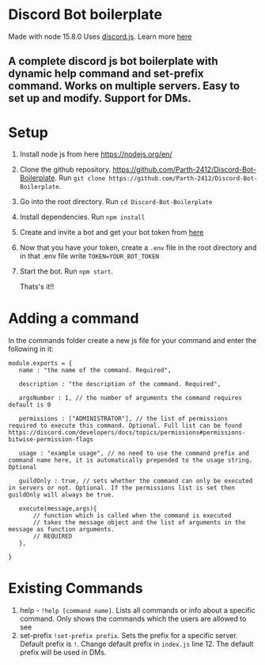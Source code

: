 # Discord Bot boilerplate

Made with node 15.8.0
Uses [discord.js](https://discord.js.org/). Learn more [here](https://discordjs.guide/)

## A complete discord js bot boilerplate with dynamic help command and set-prefix command. Works on multiple servers. Easy to set up and modify. Support for DMs.

# Setup

1. Install node js from here https://nodejs.org/en/
2. Clone the github repository. https://github.com/Parth-2412/Discord-Bot-Boilerplate. Run `git clone https://github.com/Parth-2412/Discord-Bot-Boilerplate`.
3. Go into the root directory. Run `cd Discord-Bot-Boilerplate`
4. Install dependencies. Run `npm install`
5. Create and invite a bot and get your bot token from [here](https://www.writebots.com/discord-bot-token/)
6. Now that you have your token, create a `.env` file in the root directory and in that .env file write `TOKEN=YOUR_BOT_TOKEN`
7. Start the bot. Run `npm start`.

    Thats's it!!

# Adding a command
 In the commands folder create a new js file for your command and enter the following in it:
 ```
 module.exports = {
    name : "the name of the command. Required",

    description : "the description of the command. Required",

    argsNumber : 1, // the number of arguments the command requires default is 0

    permissions : ["ADMINISTRATOR"], // the list of permissions required to execute this command. Optional. Full list can be found https://discord.com/developers/docs/topics/permissions#permissions-bitwise-permission-flags
    
    usage : "example usage", // no need to use the command prefix and command name here, it is automatically prepended to the usage string. Optional

    guildOnly : true, // sets whether the command can only be executed in servers or not. Optional. If the permissions list is set then guildOnly will always be true.

    execute(message,args){
        // function which is called when the command is executed
        // takes the message object and the list of arguments in the message as function arguments.
        // REQUIRED
    },

 }
 ```

 # Existing Commands
 1. help - `!help [command name]`. Lists all commands or info about a specific command. Only shows the commands which the users are allowed to see
 2. set-prefix `!set-prefix prefix`. Sets the prefix for a specific server. Default prefix is `!`. Change default prefix in `index.js` line 12. The default prefix will be used in DMs.